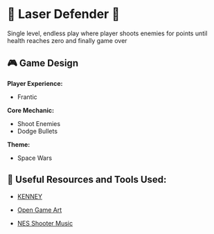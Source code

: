 # :space_invader: Laser Defender :space_invader:

Single level, endless play where player shoots enemies for points until health reaches zero and finally game over
 
## :video_game: Game Design

**Player Experience:**

- Frantic

**Core Mechanic:**

- Shoot Enemies
- Dodge Bullets

**Theme:**

- Space Wars

## :link: Useful Resources and Tools Used:

- [KENNEY](https://kenney.nl/)

- [Open Game Art](https://opengameart.org/)

- [NES Shooter Music](https://opengameart.org/content/nes-shooter-music-5-tracks-3-jingles)
